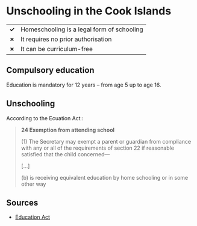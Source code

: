 # Unschooling in the Cook Islands

|       |                                            |
| ----- | ------------------------------------------ |
| **✓** | Homeschooling is a legal form of schooling |
| **✗** | It requires no prior authorisation         |
| **✗** | It can be curriculum-free                  |

## Compulsory education

Education is mandatory for 12 years – from age 5 up to age 16.

## Unschooling

According to the Ecuation Act :

> **24 Exemption from attending school**
>
> (1) The Secretary may exempt a parent or guardian from compliance with any or all of the requirements of section
> 22 if reasonable satisfied that the child concerned—
>
> […]
>
> (b) is receiving equivalent education by home schooling or in some other way

## Sources

- [Education Act](https://planipolis.iiep.unesco.org/sites/default/files/ressources/cook_islands_education_act_2012.pdf)
